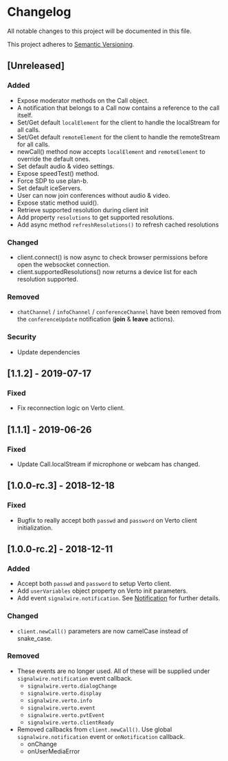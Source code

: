# Changelog
All notable changes to this project will be documented in this file.

This project adheres to [Semantic Versioning](https://semver.org/spec/v2.0.0.html).

## [Unreleased]
### Added
- Expose moderator methods on the Call object.
- A notification that belongs to a Call now contains a reference to the call itself.
- Set/Get default `localElement` for the client to handle the localStream for all calls.
- Set/Get default `remoteElement` for the client to handle the remoteStream for all calls.
- newCall() method now accepts `localElement` and `remoteElement` to override the default ones.
- Set default audio & video settings.
- Expose speedTest() method.
- Force SDP to use plan-b.
- Set default iceServers.
- User can now join conferences without audio & video.
- Expose static method uuid().
- Retrieve supported resolution during client init
- Add property `resolutions` to get supported resolutions.
- Add async method `refreshResolutions()` to refresh cached resolutions
### Changed
- client.connect() is now async to check browser permissions before open the websocket connection.
- client.supportedResolutions() now returns a device list for each resolution supported.
### Removed
- `chatChannel` / `infoChannel` / `conferenceChannel` have been removed from the `conferenceUpdate` notification (**join** & **leave** actions).
### Security
- Update dependencies

## [1.1.2] - 2019-07-17
### Fixed
- Fix reconnection logic on Verto client.

## [1.1.1] - 2019-06-26
### Fixed
- Update Call.localStream if microphone or webcam has changed.

## [1.0.0-rc.3] - 2018-12-18
### Fixed
- Bugfix to really accept both `passwd` and `password` on Verto client initialization.

## [1.0.0-rc.2] - 2018-12-11
### Added
- Accept both `passwd` and `password` to setup Verto client.
- Add `userVariables` object property on Verto init parameters.
- Add event `signalwire.notification`. See [Notification](https://github.com/signalwire/signalwire-client-js/wiki/Notification) for further details.
### Changed
- `client.newCall()` parameters are now camelCase instead of snake_case.
### Removed
- These events are no longer used. All of these will be supplied under `signalwire.notification` event callback.
  - `signalwire.verto.dialogChange`
  - `signalwire.verto.display`
  - `signalwire.verto.info`
  - `signalwire.verto.event`
  - `signalwire.verto.pvtEvent`
  - `signalwire.verto.clientReady`
- Removed callbacks from `client.newCall()`. Use global `signalwire.notification` event or `onNotification` callback.
  - onChange
  - onUserMediaError

<!---
### Added
### Changed
### Removed
### Fixed
### Security
-->
